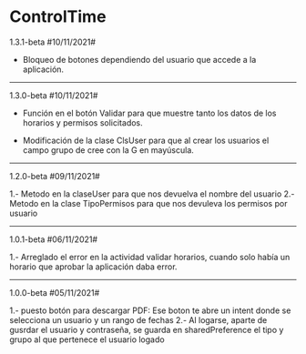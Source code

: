 # ControlTime

1.3.1-beta #10/11/2021#

- Bloqueo de botones dependiendo del usuario que accede a la aplicación.

------------------------------------------------------------------------------------------------------------------------

1.3.0-beta #10/11/2021#

- Función en el botón Validar para que muestre tanto los datos de los horarios y permisos solicitados.

- Modificación de la clase ClsUser para que al crear los usuarios el campo grupo de cree con la G en mayúscula.

------------------------------------------------------------------------------------------------------------------------

1.2.0-beta #09/11/2021#

1.- Metodo en la claseUser para que nos devuelva el nombre del usuario
2.- Metodo en la clase TipoPermisos para que nos devuleva los permisos por usuario

------------------------------------------------------------------------------------------------------------------------

1.0.1-beta  #06/11/2021#

1.- Arreglado el error en la actividad validar horarios, cuando solo había un horario que aprobar la aplicación daba error.

------------------------------------------------------------------------------------------------------------------------

1.0.0-beta  #05/11/2021#

1.- puesto botón para descargar PDF:
Ese boton te abre un intent donde se selecciona un usuario y un rango de fechas
2.- Al logarse, aparte de gusrdar el usuario y contraseña, se guarda en sharedPreference el tipo y grupo al que pertenece el usuario logado
